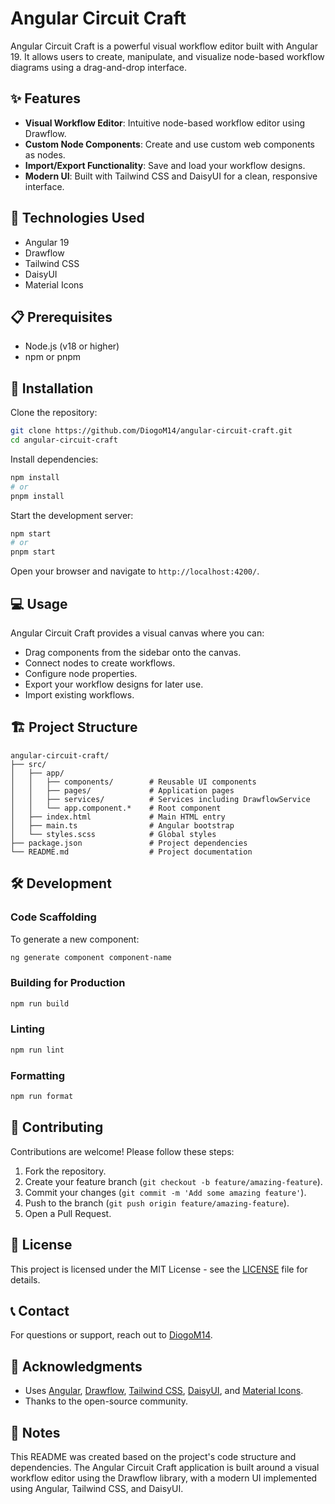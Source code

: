 # Angular Circuit Craft

Angular Circuit Craft is a powerful visual workflow editor built with Angular 19. It allows users to create, manipulate, and visualize node-based workflow diagrams using a drag-and-drop interface.


## ✨ Features

- **Visual Workflow Editor**: Intuitive node-based workflow editor using Drawflow.
- **Custom Node Components**: Create and use custom web components as nodes.
- **Import/Export Functionality**: Save and load your workflow designs.
- **Modern UI**: Built with Tailwind CSS and DaisyUI for a clean, responsive interface.

## 🚀 Technologies Used

- Angular 19
- Drawflow
- Tailwind CSS
- DaisyUI
- Material Icons

## 📋 Prerequisites

- Node.js (v18 or higher)
- npm or pnpm

## 🔧 Installation

Clone the repository:

```bash
git clone https://github.com/DiogoM14/angular-circuit-craft.git
cd angular-circuit-craft
```

Install dependencies:

```bash
npm install
# or
pnpm install
```

Start the development server:

```bash
npm start
# or
pnpm start
```

Open your browser and navigate to `http://localhost:4200/`.

## 💻 Usage

Angular Circuit Craft provides a visual canvas where you can:

- Drag components from the sidebar onto the canvas.
- Connect nodes to create workflows.
- Configure node properties.
- Export your workflow designs for later use.
- Import existing workflows.

## 🏗️ Project Structure

```
angular-circuit-craft/
├── src/
│   ├── app/
│   │   ├── components/        # Reusable UI components
│   │   ├── pages/             # Application pages
│   │   ├── services/          # Services including DrawflowService
│   │   └── app.component.*    # Root component
│   ├── index.html             # Main HTML entry
│   ├── main.ts                # Angular bootstrap
│   └── styles.scss            # Global styles
├── package.json               # Project dependencies
└── README.md                  # Project documentation
```

## 🛠️ Development

### Code Scaffolding

To generate a new component:

```bash
ng generate component component-name
```

### Building for Production

```bash
npm run build
```

### Linting

```bash
npm run lint
```

### Formatting

```bash
npm run format
```

## 🤝 Contributing

Contributions are welcome! Please follow these steps:

1. Fork the repository.
2. Create your feature branch (`git checkout -b feature/amazing-feature`).
3. Commit your changes (`git commit -m 'Add some amazing feature'`).
4. Push to the branch (`git push origin feature/amazing-feature`).
5. Open a Pull Request.

## 📄 License

This project is licensed under the MIT License - see the [LICENSE](LICENSE) file for details.

## 📞 Contact

For questions or support, reach out to [DiogoM14](mailto:diogomartins200214@gmail.com).

## 🙌 Acknowledgments

- Uses [Angular](https://angular.io), [Drawflow](https://github.com/jerosoler/Drawflow), [Tailwind CSS](https://tailwindcss.com), [DaisyUI](https://daisyui.com), and [Material Icons](https://material.io/resources/icons).
- Thanks to the open-source community.

## 📝 Notes

This README was created based on the project's code structure and dependencies. The Angular Circuit Craft application is built around a visual workflow editor using the Drawflow library, with a modern UI implemented using Angular, Tailwind CSS, and DaisyUI.
